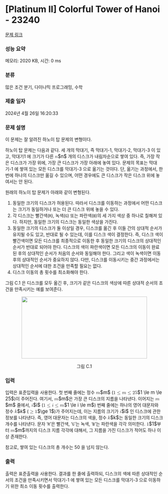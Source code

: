 # [Platinum II] Colorful Tower of Hanoi - 23240 

[문제 링크](https://www.acmicpc.net/problem/23240) 

### 성능 요약

메모리: 2020 KB, 시간: 0 ms

### 분류

많은 조건 분기, 다이나믹 프로그래밍, 수학

### 제출 일자

2024년 4월 26일 16:20:33

### 문제 설명

<p>이 문제는 잘 알려진 하노이 탑 문제의 변형이다.</p>

<p>하노이 탑 문제는 다음과 같다. 세 개의 막대기, 즉 막대기-1, 막대기-2, 막대기-3 이 있고, 막대기1 에 크기가 다른 <mjx-container class="MathJax" jax="CHTML" style="font-size: 109%; position: relative;"><mjx-math class="MJX-TEX" aria-hidden="true"><mjx-mi class="mjx-i"><mjx-c class="mjx-c1D45B TEX-I"></mjx-c></mjx-mi></mjx-math><mjx-assistive-mml unselectable="on" display="inline"><math xmlns="http://www.w3.org/1998/Math/MathML"><mi>n</mi></math></mjx-assistive-mml><span aria-hidden="true" class="no-mathjax mjx-copytext">$n$</span></mjx-container> 개의 디스크가 내림차순으로 쌓여 있다. 즉, 가장 작은 디스크가 가장 위에, 가장 큰 디스크가 가장 아래에 놓여 있다. 문제의 목표는 막대기-1 에 쌓여 있는 모든 디스크를 막대기-3 으로 옮기는 것이다. 단, 옮기는 과정에서, 한 번에 하나의 디스크만 옮길 수 있으며, 어떤 경우에도 큰 디스크가 작은 디스크 위에 놓여서는 안 된다.</p>

<p>원래의 하노이 탑 문제가 아래와 같이 변형된다.</p>

<ol>
	<li>동일한 크기의 디스크가 허용된다. 따라서 디스크를 이동하는 과정에서 어떤 디스크는 크기가 동일하거나 또는 더 큰 디스크 위에 놓을 수 있다.</li>
	<li>각 디스크는 빨간색(<code>R</code>), 녹색(<code>G</code>) 또는 파란색(<code>B</code>)의 세 가지 색상 중 하나로 칠해져 있다. 하지만, 동일한 크기의 디스크는 동일한 색상을 가진다.</li>
	<li>동일한 크기의 디스크가 둘 이상일 경우, 디스크를 옮긴 후 이들 간의 상대적 순서가 유지될 수도 있고, 반대로 될 수 있는데, 이를 디스크 색이 결정한다. 즉, 디스크 색이 빨간색이면 모든 디스크를 최종적으로 이동한 후 동일한 크기의 디스크의 상대적인 순서가 반대로 되어야 한다. 디스크의 색이 파란색이면 모든 디스크의 이동이 완료된 후의 상대적인 순서가 처음의 순서와 동일해야 한다. 그리고 색이 녹색이면 이동 후의 상대적인 순서가 중요하지 않다. 다만, 디스크를 이동시키는 중간 과정에서는 상대적인 순서에 대한 조건을 만족할 필요는 없다.</li>
	<li>디스크 이동의 총 횟수를 최소화해야 한다.</li>
</ol>

<p>그림 C.1 은 디스크를 모두 옮긴 후, 크기가 같은 디스크의 색상에 따른 상대적 순서의 조건을 만족시키는 예를 보여준다.</p>

<p style="text-align: center;"><img alt="" src="" style="width: 400px; height: 197px;"></p>

<p style="text-align: center;">그림 C.1</p>

### 입력 

 <p>입력은 표준입력을 사용한다. 첫 번째 줄에는 정수 <mjx-container class="MathJax" jax="CHTML" style="font-size: 109%; position: relative;"><mjx-math class="MJX-TEX" aria-hidden="true"><mjx-mi class="mjx-i"><mjx-c class="mjx-c1D45A TEX-I"></mjx-c></mjx-mi></mjx-math><mjx-assistive-mml unselectable="on" display="inline"><math xmlns="http://www.w3.org/1998/Math/MathML"><mi>m</mi></math></mjx-assistive-mml><span aria-hidden="true" class="no-mathjax mjx-copytext">$m$</span></mjx-container> (<mjx-container class="MathJax" jax="CHTML" style="font-size: 109%; position: relative;"><mjx-math class="MJX-TEX" aria-hidden="true"><mjx-mn class="mjx-n"><mjx-c class="mjx-c31"></mjx-c></mjx-mn><mjx-mo class="mjx-n" space="4"><mjx-c class="mjx-c2264"></mjx-c></mjx-mo><mjx-mi class="mjx-i" space="4"><mjx-c class="mjx-c1D45A TEX-I"></mjx-c></mjx-mi><mjx-mo class="mjx-n" space="4"><mjx-c class="mjx-c2264"></mjx-c></mjx-mo><mjx-mn class="mjx-n" space="4"><mjx-c class="mjx-c32"></mjx-c><mjx-c class="mjx-c35"></mjx-c></mjx-mn></mjx-math><mjx-assistive-mml unselectable="on" display="inline"><math xmlns="http://www.w3.org/1998/Math/MathML"><mn>1</mn><mo>≤</mo><mi>m</mi><mo>≤</mo><mn>25</mn></math></mjx-assistive-mml><span aria-hidden="true" class="no-mathjax mjx-copytext">$1 \le m \le 25$</span></mjx-container>)이 주어진다. 여기서, <mjx-container class="MathJax" jax="CHTML" style="font-size: 109%; position: relative;"><mjx-math class="MJX-TEX" aria-hidden="true"><mjx-mi class="mjx-i"><mjx-c class="mjx-c1D45A TEX-I"></mjx-c></mjx-mi></mjx-math><mjx-assistive-mml unselectable="on" display="inline"><math xmlns="http://www.w3.org/1998/Math/MathML"><mi>m</mi></math></mjx-assistive-mml><span aria-hidden="true" class="no-mathjax mjx-copytext">$m$</span></mjx-container>은 가장 큰 디스크의 지름을 나타낸다. 이어지는 <mjx-container class="MathJax" jax="CHTML" style="font-size: 109%; position: relative;"><mjx-math class="MJX-TEX" aria-hidden="true"><mjx-mi class="mjx-i"><mjx-c class="mjx-c1D45A TEX-I"></mjx-c></mjx-mi></mjx-math><mjx-assistive-mml unselectable="on" display="inline"><math xmlns="http://www.w3.org/1998/Math/MathML"><mi>m</mi></math></mjx-assistive-mml><span aria-hidden="true" class="no-mathjax mjx-copytext">$m$</span></mjx-container> 줄에서, <mjx-container class="MathJax" jax="CHTML" style="font-size: 109%; position: relative;"><mjx-math class="MJX-TEX" aria-hidden="true"><mjx-mi class="mjx-i"><mjx-c class="mjx-c1D456 TEX-I"></mjx-c></mjx-mi></mjx-math><mjx-assistive-mml unselectable="on" display="inline"><math xmlns="http://www.w3.org/1998/Math/MathML"><mi>i</mi></math></mjx-assistive-mml><span aria-hidden="true" class="no-mathjax mjx-copytext">$i$</span></mjx-container> (<mjx-container class="MathJax" jax="CHTML" style="font-size: 109%; position: relative;"><mjx-math class="MJX-TEX" aria-hidden="true"><mjx-mn class="mjx-n"><mjx-c class="mjx-c31"></mjx-c></mjx-mn><mjx-mo class="mjx-n" space="4"><mjx-c class="mjx-c2264"></mjx-c></mjx-mo><mjx-mi class="mjx-i" space="4"><mjx-c class="mjx-c1D456 TEX-I"></mjx-c></mjx-mi><mjx-mo class="mjx-n" space="4"><mjx-c class="mjx-c2264"></mjx-c></mjx-mo><mjx-mi class="mjx-i" space="4"><mjx-c class="mjx-c1D45A TEX-I"></mjx-c></mjx-mi></mjx-math><mjx-assistive-mml unselectable="on" display="inline"><math xmlns="http://www.w3.org/1998/Math/MathML"><mn>1</mn><mo>≤</mo><mi>i</mi><mo>≤</mo><mi>m</mi></math></mjx-assistive-mml><span aria-hidden="true" class="no-mathjax mjx-copytext">$1 \le i \le m$</span></mjx-container>) 번째 줄에는 하나의 영어 대문자와 정수 <mjx-container class="MathJax" jax="CHTML" style="font-size: 109%; position: relative;"><mjx-math class="MJX-TEX" aria-hidden="true"><mjx-mi class="mjx-i"><mjx-c class="mjx-c1D458 TEX-I"></mjx-c></mjx-mi></mjx-math><mjx-assistive-mml unselectable="on" display="inline"><math xmlns="http://www.w3.org/1998/Math/MathML"><mi>𝑘</mi></math></mjx-assistive-mml><span aria-hidden="true" class="no-mathjax mjx-copytext">$𝑘$</span></mjx-container> (<mjx-container class="MathJax" jax="CHTML" style="font-size: 109%; position: relative;"><mjx-math class="MJX-TEX" aria-hidden="true"><mjx-mo class="mjx-n"><mjx-c class="mjx-c2265"></mjx-c></mjx-mo><mjx-mn class="mjx-n" space="4"><mjx-c class="mjx-c31"></mjx-c></mjx-mn></mjx-math><mjx-assistive-mml unselectable="on" display="inline"><math xmlns="http://www.w3.org/1998/Math/MathML"><mo>≥</mo><mn>1</mn></math></mjx-assistive-mml><span aria-hidden="true" class="no-mathjax mjx-copytext">$\ge 1$</span></mjx-container>)가 주어지는데, 이는 지름의 크기가 <mjx-container class="MathJax" jax="CHTML" style="font-size: 109%; position: relative;"><mjx-math class="MJX-TEX" aria-hidden="true"><mjx-mi class="mjx-i"><mjx-c class="mjx-c1D456 TEX-I"></mjx-c></mjx-mi></mjx-math><mjx-assistive-mml unselectable="on" display="inline"><math xmlns="http://www.w3.org/1998/Math/MathML"><mi>i</mi></math></mjx-assistive-mml><span aria-hidden="true" class="no-mathjax mjx-copytext">$i$</span></mjx-container> 인 디스크에 관한 정보를 나타낸다. 즉, 영어 대문자는 디스크의 색을, 정수 <mjx-container class="MathJax" jax="CHTML" style="font-size: 109%; position: relative;"><mjx-math class="MJX-TEX" aria-hidden="true"><mjx-mi class="mjx-i"><mjx-c class="mjx-c1D458 TEX-I"></mjx-c></mjx-mi></mjx-math><mjx-assistive-mml unselectable="on" display="inline"><math xmlns="http://www.w3.org/1998/Math/MathML"><mi>k</mi></math></mjx-assistive-mml><span aria-hidden="true" class="no-mathjax mjx-copytext">$k$</span></mjx-container>는 동일한 크기의 디스크 개수를 나타낸다. 문자 ‘<code>R</code>’은 빨간색, ‘<code>G</code>’는 녹색, ‘<code>B</code>’는 파란색을 각각 의미한다. <mjx-container class="MathJax" jax="CHTML" style="font-size: 109%; position: relative;"><mjx-math class="MJX-TEX" aria-hidden="true"><mjx-mn class="mjx-n"><mjx-c class="mjx-c31"></mjx-c></mjx-mn></mjx-math><mjx-assistive-mml unselectable="on" display="inline"><math xmlns="http://www.w3.org/1998/Math/MathML"><mn>1</mn></math></mjx-assistive-mml><span aria-hidden="true" class="no-mathjax mjx-copytext">$1$</span></mjx-container>부터 <mjx-container class="MathJax" jax="CHTML" style="font-size: 109%; position: relative;"><mjx-math class="MJX-TEX" aria-hidden="true"><mjx-mi class="mjx-i"><mjx-c class="mjx-c1D45A TEX-I"></mjx-c></mjx-mi></mjx-math><mjx-assistive-mml unselectable="on" display="inline"><math xmlns="http://www.w3.org/1998/Math/MathML"><mi>m</mi></math></mjx-assistive-mml><span aria-hidden="true" class="no-mathjax mjx-copytext">$m$</span></mjx-container>까지의 디스크 지름 각각에 대해서, 그 지름을 가진 디스크가 적어도 하나 이상 존재한다.</p>

<p>참고로, 쌓여 있는 디스크의 총 개수는 50 을 넘지 않는다.</p>

### 출력 

 <p>출력은 표준출력을 사용한다. 결과를 한 줄에 출력하되, 디스크의 색에 따른 상대적인 순서의 조건을 만족시키면서 막대기-1 에 쌓여 있는 모든 디스크를 막대기-3 으로 이동하기 위한 최소 이동 횟수를 출력한다.</p>

